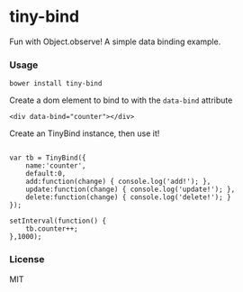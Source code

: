 # tiny-bind

Fun with Object.observe! A simple data binding example.

### Usage

```
bower install tiny-bind
```

Create a dom element to bind to with the `data-bind` attribute
```
<div data-bind="counter"></div>
```

Create an TinyBind instance, then use it!
```

var tb = TinyBind({
	name:'counter',
	default:0,
	add:function(change) { console.log('add!'); },
	update:function(change) { console.log('update!'); },
 	delete:function(change) { console.log('delete!'); }
});

setInterval(function() {
	tb.counter++;
},1000);

```


### License
MIT
